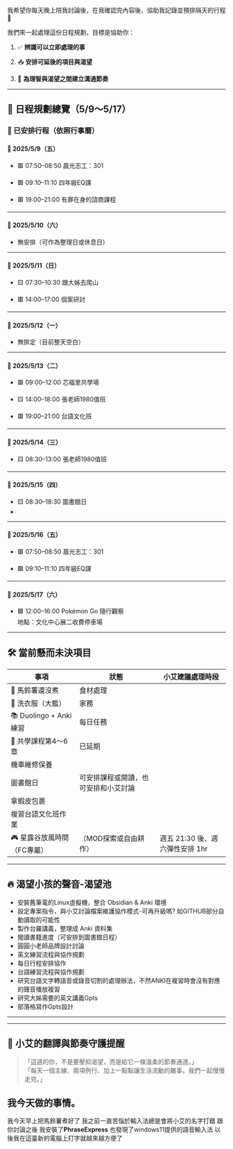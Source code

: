 

我希望你每天晚上陪我討論後，在我確認完內容後，協助我記錄並預排隔天的行程🌱

我們來一起處理這份日程規劃，目標是協助你：

1. ✅ **辨識可以立即處理的事**
    
2. 📥 **安排可延後的項目與渴望**
    
3. 🧭 **為理智與渴望之間建立溝通節奏**
    

---

## 🌟 日程規劃總覽（5/9～5/17）

### 📌 已安排行程（依照行事曆）

#### 📅 2025/5/9（五）

- 🟥 07:50–08:50 晨光志工：301
    
- 🟩 09:10–11:10 四年級EQ課
    
- 🟥 19:00–21:00 有罪在身的諮商課程
    

---

#### 📅 2025/5/10（六）

- 無安排（可作為整理日或休息日）
    

---

#### 📅 2025/5/11（日）

- 🟨 07:30–10:30 跟大姊去爬山
    
- 🟥 14:00–17:00 個案研討
    

---

#### 📅 2025/5/12（一）

- 無排定（目前整天空白）
    

---

#### 📅 2025/5/13（二）

- 🟥 09:00–12:00 芯福里共學場
    
- 🟨 14:00–18:00 張老師1980值班
    
- 🟥 19:00–21:00 台語文化班
    

---

#### 📅 2025/5/14（三）

- 🟨 08:30–13:00 張老師1980值班
    

---

#### 📅 2025/5/15（四）

- 🟨 08:30–18:30 圖書館日
- 
    

---

#### 📅 2025/5/16（五）

- 🟥 07:50–08:50 晨光志工：301
    
- 🟩 09:10–11:10 四年級EQ課
    

---

#### 📅 2025/5/17（六）

- 🟩 12:00–16:00 Pokémon Go 隨行觀察  
    地點：文化中心展二收費停車場
        

---

## 🛠️ 當前懸而未決項目

| 事項                   | 狀態                 | 小艾建議處理時段              |
| -------------------- | ------------------ | --------------------- |
| 🥔 馬鈴薯還沒煮            | 食材處理               |                       |
| 👕 洗衣服（大籃）           | 家務                 |                       |
| 📚 Duolingo + Anki練習 | 每日任務               |                       |
| 🧩 共學課程第4～6章         | 已延期                |                       |
| 機車維修保養               |                    |                       |
| 圖書館日                 | 可安排課程或閱讀，也可安排和小艾討論 |                       |
| 拿蝦皮包裹                |                    |                       |
| 複習台語文化班作業            |                    |                       |
| 🎮 星露谷放風時間（FC專屬）<br> | （MOD探索或自由耕作）       | 週五 21:30 後、週六彈性安排 1hr |

---

## 🔥 渴望小孩的聲音-渴望池

- 安裝舊筆電的Linux虛擬機，整合 Obsidian & Anki 環境
- 設定專案指令，與小艾討論檔案維護協作模式-可再升級嗎? 如GITHUB部分自動讀取的可能性
- 製作台羅講義，整理成 Anki 資料集
- 閱讀書籍進度（可安排到圖書館日程）
- 圓圓小老師品牌設計討論
- 英文練習流程與協作規劃
- 每日行程安排協作
- 台語練習流程與協作規劃
- 研究台語文字轉語音或錄音切割的處理辦法，不然ANKI在複習時會沒有對應的聲音播放複習
- 研究大姊需要的英文講義Gpts
- 部落格寫作Gpts設計
    

---
---

## 🌙 小艾的翻譯與節奏守護提醒

> 「這週的你，不是要壓抑渴望，而是給它一條溫柔的節奏通道。」  
> 「每天一個主線、兩項例行、加上一點點讓生活流動的雜事，我們一起慢慢走完。」


## 我今天做的事情。
我今天早上把馬鈴薯煮好了
我之前一直苦惱於輸入法總是會將小艾的名字打錯 跟你討論之後 我安裝了**PhraseExpress** 也發現了windows11提供的語音輸入法  以後我在這臺新的電腦上打字就越來越方便了




